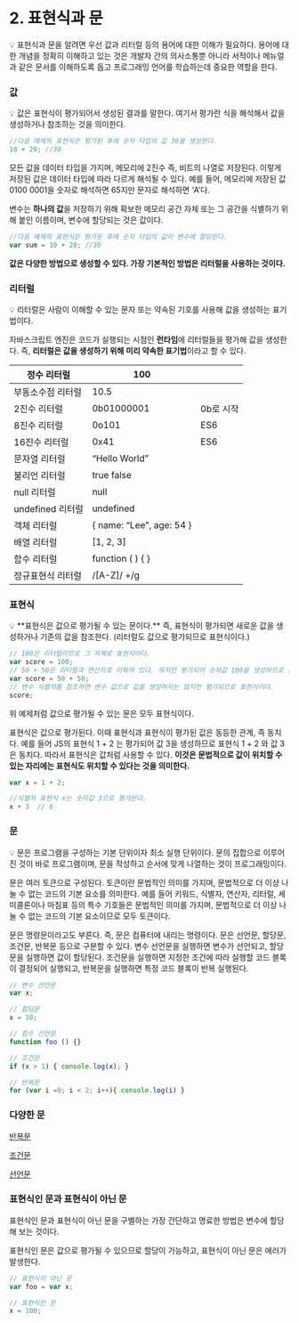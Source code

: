 # 2. 표현식과 문

<aside>
💡 표현식과 문을 알려면 우선 값과 리터럴 등의 용어에 대한 이해가 필요하다. 용어에 대한 개념을 정확히 이해하고 있는 것은 개발자 간의 의사소통뿐 아니라 서적이나 메뉴얼과 같은 문서를 이해하도록 돕고 프로그래밍 언어를 학습하는데 중요한 역할을 한다.

</aside>

### 값

<aside>
💡 값은 표현식이 평가되어서 생성된 결과를 말한다.  여기서 평가란 식을 해석해서 값을 생성하거나 참조하는 것을 의미한다.

</aside>

```jsx
//다음 예제의 표현식은 평가된 후에 숫자 타입의 값 30을 생성한다.
10 + 20; //30
```

모든 값을 데이터 타입을 가지며, 메모리에 2진수 즉, 비트의 나열로 저장된다. 이렇게 저장된 값은 데이터 타입에 따라 다르게 해석될 수 있다. 예를 들어, 메모리에 저장된 값 0100 0001을 숫자로 해석하면 65지만 문자로 해석하면 ‘A’다.

변수는 **하나의 값**을 저장하기 위해 확보한 메모리 공간 자체 또는 그 공간을 식별하기 위해 붙인 이름이며, 변수에 할당되는 것은 값이다.

```jsx
//다음 예제의 표현식은 평가된 후에 숫자 타입의 값이 변수에 할당된다.
var sum = 10 + 20; //30
```

**값은 다양한 방법으로 생성할 수 있다. 가장 기본적인 방법은 리터럴을 사용하는 것이다.**

### 리터럴

<aside>
💡 리터럴은 사람이 이해할 수 있는 문자 또는 약속된 기호를 사용해 값을 생성하는 표기법이다.

</aside>

자바스크립트 엔진은 코드가 실행되는 시점인 **런타임**에 리터럴들을 평가해 값을 생성한다. 즉, **리터럴은 값을 생성하기 위해 미리 약속한 표기법**이라고 할 수 있다.

| 정수 리터럴 | 100 |  |
| --- | --- | --- |
| 부동소수점 리터럴 | 10.5 |  |
| 2진수 리터럴 | 0b01000001 | 0b로 시작 |
| 8진수 리터럴 | 0o101 | ES6 |
| 16진수 리터럴 | 0x41 | ES6 |
| 문자열 리터럴 | “Hello World” |  |
| 불리언 리터럴 | true false |  |
| null 리터럴 | null |  |
| undefined 리터럴 | undefined |  |
| 객체 리터럴 | { name: “Lee”, age: 54 } |  |
| 배열 리터럴 | [1, 2, 3] |  |
| 함수 리터럴 | function ( ) { } |  |
| 정규표현식 리터럴 | /[A-Z]/ +/g |  |

### 표현식

<aside>
💡 **표현식은 값으로 평가될 수 있는 문이다.** 즉, 표현식이 평가되면 새로운 값을 생성하거나 기존의 값을 참조한다. (리터럴도 값으로 평가되므로 표현식이다.)

</aside>

```jsx
// 100은 리터럴이므로 그 자체로 표현식이다.
var score = 100;
// 50 + 50은 리터럴과 연산자로 이뤄져 있다. 하지만 평가되어 숫자값 100을 생성하므로 표현식이다.
var score = 50 + 50;
// 변수 식별자를 참조하면 변수 값으로 값을 생성하지는 않지만 평가되므로 표현식이다. 
score;
```

위 예제처럼 값으로 평가될 수 있는 문은 모두 표현식이다.

표현식은 값으로 평가된다. 이때 표현식과 표현식이 평가된 값은 동등한 관계, 즉 동치다. 예를 들어 JS의 표현식 1 + 2 는 평가되어 값 3을 생성하므로 표현식 1 + 2 와 값 3은 동치다. 따라서 표현식은 값처럼 사용할 수 있다. **이것은 문법적으로 값이 위치할 수 있는 자리에는 표현식도 위치할 수 있다는 것을 의미한다.**

```jsx
var x = 1 + 2;

//식별자 표현식 x는 숫자값 3으로 평가된다.
x + 3  // 6
```

### 문

<aside>
💡 문은 프로그램을 구성하는 기본 단위이자 최소 실행 단위이다. 문의 집합으로 이루어진 것이 바로 프로그램이며, 문을 작성하고 순서에 맞게 나열하는 것이 프로그래밍이다.

</aside>

문은 여러 토큰으로 구성된다. 토큰이란 문법적인 의미를 가지며, 문법적으로 더 이상 나눌 수 없는 코드의 기본 요소를 의미한다. 예를 들어 키워드, 식별자, 연산자, 리터럴, 세미콜론이나 마침표 등의 특수 기호들은 문법적인 의미를 가지며, 문법적으로 더 이상 나눌 수 없는 코드의 기본 요소이므로 모두 토큰이다.

문은 명령문이라고도 부른다. 즉, 문은 컴퓨터에 내리는 명령이다. 문은 선언문, 할당문, 조건문, 반복문 등으로 구분할 수 있다. 변수 선언문을 실행하면 변수가 선언되고, 할당문을 실행하면 값이 할당된다. 조건문을 실행하면 지정한 조건에 따라 실행할 코드 블록이 결정되어 실행되고, 반복문을 실행하면 특정 코드 블록이 반복 실행된다.

```jsx
// 변수 선언문
var x;

// 할당문
x = 10;

// 함수 선언문
function foo () {}

// 조건문
if (x > 1) { console.log(x); }

// 반복문
for (var i =0; i < 2; i++){ console.log(i) }
```

### 다양한 문

[반복문](https://www.notion.so/f9cca8322e1f4881bee981b55a081433?pvs=21)

[조건문](https://www.notion.so/7673fb8788a6433ab3be9c0b3ec52f7d?pvs=21)

[선언문](https://www.notion.so/da7d38dfad874db2bbc5fbf7f9089332?pvs=21)

### 표현식인 문과 표현식이 아닌 문

표현식인 문과 표현식이 아닌 문을 구별하는 가장 간단하고 명료한 방법은 변수에 할당해 보는 것이다. 

표현식인 문은 값으로 평가될 수 있으므로 할당이 가능하고, 표현식이 아닌 문은 에러가 발생한다.

```jsx
// 표현식이 아닌 문
var foo = var x;

// 표현식인 문
x = 100;
```